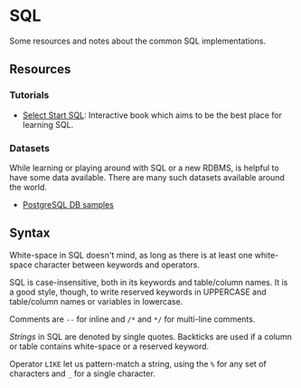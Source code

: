 SQL
===

Some resources and notes about the common SQL implementations.


Resources
---------

### Tutorials ###

 - [Select Start SQL](https://selectstarsql.com/):
   Interactive book which aims to be the best place for learning SQL.

### Datasets ###

While learning or playing around with SQL or a new RDBMS, is helpful to have
some data available.  There are many such datasets available around the world.

 - [PostgreSQL DB samples](https://www.postgresql.org/ftp/projects/pgFoundry/dbsamples/)


Syntax
------

White-space in SQL doesn't mind, as long as there is at least one white-space
character between keywords and operators.

SQL is case-insensitive, both in its keywords and table/column names.
It is a good style, though, to write reserved keywords in UPPERCASE and
table/column names or variables in lowercase.

Comments are `--` for inline and `/*` and `*/` for multi-line comments.

_Strings_ in SQL are denoted by single quotes.
Backticks are used if a column or table contains white-space or a reserved
keyword.

Operator `LIKE` let us pattern-match a string, using the `%` for any set of
characters and `_` for a single character.

